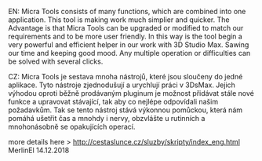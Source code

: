 
EN:
Micra Tools consists of many functions, which are combined into one application. 
This tool is making work much simplier and quicker.
The Advantage is that Micra Tools can be upgraded or modified to match our requirements and to be more user friendly.
In this way is the tool begin a very powerful and efficient helper in our work with 3D Studio Max. 
Sawing our time and keeping good mood.
Any multiple operation or difficulties can be solved with several clicks.  

CZ:
Micra Tools je sestava mnoha nástrojů, které jsou sloučeny do jedné aplikace. 
Tyto nástroje zjednodušují a urychlují práci v 3DsMax.
Jejich výhodou oproti běžně prodávaným pluginum je možnost přidávat stále nové funkce a upravovat stávající, 
tak aby co nejlépe odpovídali našim požadavkům.
Tak se tento nástroj stává výkonnou pomůckou, která nám pomáhá ušetřit čas a mnohdy i nervy, 
obzvlášte u rutinních a mnohonásobně se opakujících operací.

more details here > http://cestaslunce.cz/sluzby/skripty/index_eng.html
MerlinEl 14.12.2018
